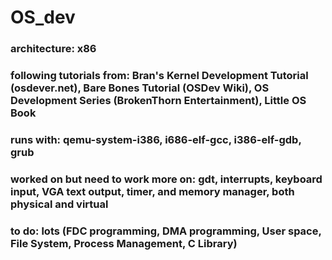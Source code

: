 # OS_dev
### architecture: x86
### following tutorials from: Bran's Kernel Development Tutorial (osdever.net), Bare Bones Tutorial (OSDev Wiki), OS Development Series (BrokenThorn Entertainment), Little OS Book
### runs with: qemu-system-i386, i686-elf-gcc, i386-elf-gdb, grub
### worked on but need to work more on: gdt, interrupts, keyboard input, VGA text output, timer, and memory manager, both physical and virtual
### to do: lots (FDC programming, DMA programming, User space, File System, Process Management, C Library)
